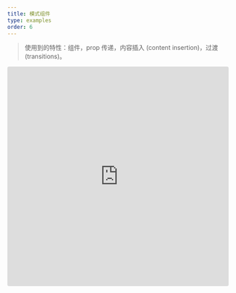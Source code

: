 ```yaml
---
title: 模式组件
type: examples
order: 6
---
```


> 使用到的特性：组件，prop 传递，内容插入 (content insertion)，过渡 (transitions)。

<iframe src="https://codesandbox.io/embed/github/vuejs/v2.vuejs.rg/tree/master/src/v2/examples/vue-20-modal-component?codemirror=1&hidedevtools=1&hidenavigation=1&theme=light" style="width:100%; height:500px; border:0; border-radius: 4px; overflow:hidden;" title="vue-20-template-compilation" allow="geolocation; microphone; camera; midi; vr; accelerometer; gyroscope; payment; ambient-light-sensor; encrypted-media; usb" sandbox="allow-modals allow-forms allow-popups allow-scripts allow-same-origin"></iframe>
